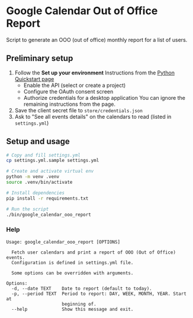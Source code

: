 # Google Calendar Out of Office Report

Script to generate an OOO (out of office) monthly report for a list of users.

## Preliminary setup

1. Follow the **Set up your environment** Instructions from the [Python Quickstart page](https://developers.google.com/calendar/api/quickstart/python)
    - Enable the API (select or create a project)
    - Configure the OAuth consent screen
    - Authorize credentials for a desktop application
    You can ignore the remaining instructions from the page.
2. Save the client secret file to `store/credentials.json`
3. Ask to "See all events details" on the calendars to read (listed in `settings.yml`)

## Setup and usage

```bash
# Copy and fill settings.yml
cp settings.yml.sample settings.yml

# Create and activate virtual env
python -m venv .venv
source .venv/bin/activate

# Install dependencies
pip install -r requirements.txt

# Run the script
./bin/google_calendar_ooo_report
```

### Help

```
Usage: google_calendar_ooo_report [OPTIONS]

  Fetch user calendars and print a report of OOO (Out of Office) events.
  Configuration is defined in settings.yml file.

  Some options can be overridden with arguments.

Options:
  -d, --date TEXT    Date to report (default to today).
  -p, --period TEXT  Period to report: DAY, WEEK, MONTH, YEAR. Start at
                     beginning of.
  --help             Show this message and exit.
```
